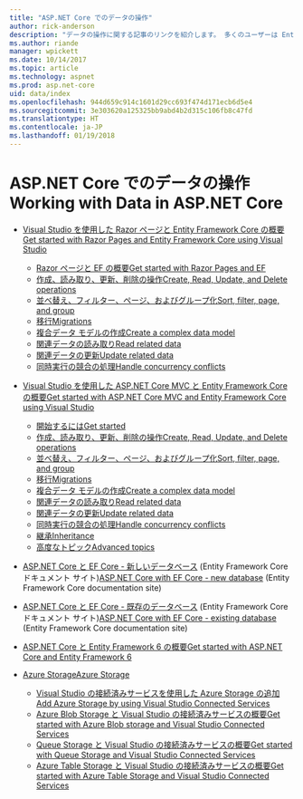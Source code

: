```yaml
---
title: "ASP.NET Core でのデータの操作"
author: rick-anderson
description: "データの操作に関する記事のリンクを紹介します。 多くのユーザーは Entity Framework Core を使用しています。"
ms.author: riande
manager: wpickett
ms.date: 10/14/2017
ms.topic: article
ms.technology: aspnet
ms.prod: asp.net-core
uid: data/index
ms.openlocfilehash: 944d659c914c1601d29cc693f474d171ecb6d5e4
ms.sourcegitcommit: 3e303620a125325bb9abd4b2d315c106fb8c47fd
ms.translationtype: HT
ms.contentlocale: ja-JP
ms.lasthandoff: 01/19/2018
---
```

# <a name="working-with-data-in-aspnet-core"></a><span data-ttu-id="a0bf1-104">ASP.NET Core でのデータの操作</span><span class="sxs-lookup"><span data-stu-id="a0bf1-104">Working with Data in ASP.NET Core</span></span> 

* [<span data-ttu-id="a0bf1-105">Visual Studio を使用した Razor ページと Entity Framework Core の概要</span><span class="sxs-lookup"><span data-stu-id="a0bf1-105">Get started with Razor Pages and Entity Framework Core using Visual Studio</span></span>](xref:data/ef-rp/index)

   * [<span data-ttu-id="a0bf1-106">Razor ページと EF の概要</span><span class="sxs-lookup"><span data-stu-id="a0bf1-106">Get started with Razor Pages and EF</span></span>](xref:data/ef-rp/intro)
   * [<span data-ttu-id="a0bf1-107">作成、読み取り、更新、削除の操作</span><span class="sxs-lookup"><span data-stu-id="a0bf1-107">Create, Read, Update, and Delete operations</span></span>](xref:data/ef-rp/crud)
   * [<span data-ttu-id="a0bf1-108">並べ替え、フィルター、ページ、およびグループ化</span><span class="sxs-lookup"><span data-stu-id="a0bf1-108">Sort, filter, page, and group</span></span>](xref:data/ef-rp/sort-filter-page)
   * [<span data-ttu-id="a0bf1-109">移行</span><span class="sxs-lookup"><span data-stu-id="a0bf1-109">Migrations</span></span>](xref:data/ef-rp/migrations)
   * [<span data-ttu-id="a0bf1-110">複合データ モデルの作成</span><span class="sxs-lookup"><span data-stu-id="a0bf1-110">Create a complex data model</span></span>](xref:data/ef-rp/complex-data-model)
   * [<span data-ttu-id="a0bf1-111">関連データの読み取り</span><span class="sxs-lookup"><span data-stu-id="a0bf1-111">Read related data</span></span>](xref:data/ef-rp/read-related-data)
   * [<span data-ttu-id="a0bf1-112">関連データの更新</span><span class="sxs-lookup"><span data-stu-id="a0bf1-112">Update related data</span></span>](xref:data/ef-rp/update-related-data)
   * [<span data-ttu-id="a0bf1-113">同時実行の競合の処理</span><span class="sxs-lookup"><span data-stu-id="a0bf1-113">Handle concurrency conflicts</span></span>](xref:data/ef-rp/concurrency)

*   [<span data-ttu-id="a0bf1-114">Visual Studio を使用した ASP.NET Core MVC と Entity Framework Core の概要</span><span class="sxs-lookup"><span data-stu-id="a0bf1-114">Get started with ASP.NET Core MVC and Entity Framework Core using Visual Studio</span></span>](ef-mvc/index.md)
    *   [<span data-ttu-id="a0bf1-115">開始するには</span><span class="sxs-lookup"><span data-stu-id="a0bf1-115">Get started</span></span>](ef-mvc/intro.md)
    *   [<span data-ttu-id="a0bf1-116">作成、読み取り、更新、削除の操作</span><span class="sxs-lookup"><span data-stu-id="a0bf1-116">Create, Read, Update, and Delete operations</span></span>](xref:data/ef-mvc/crud)
    *   [<span data-ttu-id="a0bf1-117">並べ替え、フィルター、ページ、およびグループ化</span><span class="sxs-lookup"><span data-stu-id="a0bf1-117">Sort, filter, page, and group</span></span>](xref:data/ef-mvc/sort-filter-page)
    *   [<span data-ttu-id="a0bf1-118">移行</span><span class="sxs-lookup"><span data-stu-id="a0bf1-118">Migrations</span></span>](xref:data/ef-mvc/migrations)
    *   [<span data-ttu-id="a0bf1-119">複合データ モデルの作成</span><span class="sxs-lookup"><span data-stu-id="a0bf1-119">Create a complex data model</span></span>](ef-mvc/complex-data-model.md)
    *   [<span data-ttu-id="a0bf1-120">関連データの読み取り</span><span class="sxs-lookup"><span data-stu-id="a0bf1-120">Read related data</span></span>](ef-mvc/read-related-data.md)
    *   [<span data-ttu-id="a0bf1-121">関連データの更新</span><span class="sxs-lookup"><span data-stu-id="a0bf1-121">Update related data</span></span>](ef-mvc/update-related-data.md)
    *   [<span data-ttu-id="a0bf1-122">同時実行の競合の処理</span><span class="sxs-lookup"><span data-stu-id="a0bf1-122">Handle concurrency conflicts</span></span>](ef-mvc/concurrency.md)
    *   [<span data-ttu-id="a0bf1-123">継承</span><span class="sxs-lookup"><span data-stu-id="a0bf1-123">Inheritance</span></span>](ef-mvc/inheritance.md)
    *   [<span data-ttu-id="a0bf1-124">高度なトピック</span><span class="sxs-lookup"><span data-stu-id="a0bf1-124">Advanced topics</span></span>](ef-mvc/advanced.md)
* <span data-ttu-id="a0bf1-125">[ASP.NET Core と EF Core - 新しいデータベース](https://docs.microsoft.com/ef/core/get-started/aspnetcore/new-db) (Entity Framework Core ドキュメント サイト)</span><span class="sxs-lookup"><span data-stu-id="a0bf1-125">[ASP.NET Core with EF Core - new database](https://docs.microsoft.com/ef/core/get-started/aspnetcore/new-db) (Entity Framework Core documentation site)</span></span>
* <span data-ttu-id="a0bf1-126">[ASP.NET Core と EF Core - 既存のデータベース](https://docs.microsoft.com/ef/core/get-started/aspnetcore/existing-db) (Entity Framework Core ドキュメント サイト)</span><span class="sxs-lookup"><span data-stu-id="a0bf1-126">[ASP.NET Core with EF Core - existing database](https://docs.microsoft.com/ef/core/get-started/aspnetcore/existing-db) (Entity Framework Core documentation site)</span></span>
*   [<span data-ttu-id="a0bf1-127">ASP.NET Core と Entity Framework 6 の概要</span><span class="sxs-lookup"><span data-stu-id="a0bf1-127">Get started with ASP.NET Core and Entity Framework 6</span></span>](entity-framework-6.md)
*   [<span data-ttu-id="a0bf1-128">Azure Storage</span><span class="sxs-lookup"><span data-stu-id="a0bf1-128">Azure Storage</span></span>](azure-storage/index.md)
    *   [<span data-ttu-id="a0bf1-129">Visual Studio の接続済みサービスを使用した Azure Storage の追加</span><span class="sxs-lookup"><span data-stu-id="a0bf1-129">Add Azure Storage by using Visual Studio Connected Services</span></span>](https://azure.microsoft.com/documentation/articles/vs-azure-tools-connected-services-storage/)
    *   [<span data-ttu-id="a0bf1-130">Azure Blob Storage と Visual Studio の接続済みサービスの概要</span><span class="sxs-lookup"><span data-stu-id="a0bf1-130">Get started with Azure Blob storage and Visual Studio Connected Services</span></span>](https://azure.microsoft.com/documentation/articles/vs-storage-aspnet5-getting-started-blobs/)
    *   [<span data-ttu-id="a0bf1-131">Queue Storage と Visual Studio の接続済みサービスの概要</span><span class="sxs-lookup"><span data-stu-id="a0bf1-131">Get started with Queue Storage and Visual Studio Connected Services</span></span>](https://azure.microsoft.com/documentation/articles/vs-storage-aspnet5-getting-started-queues/)
    *   [<span data-ttu-id="a0bf1-132">Azure Table Storage と Visual Studio の接続済みサービスの概要</span><span class="sxs-lookup"><span data-stu-id="a0bf1-132">Get started with Azure Table Storage and Visual Studio Connected Services</span></span>](https://azure.microsoft.com/documentation/articles/vs-storage-aspnet5-getting-started-tables/)

